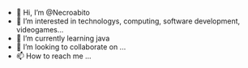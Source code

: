 - 👋 Hi, I’m @Necroabito
- 👀 I’m interested in technologys, computing, software development, videogames...
- 🌱 I’m currently learning java 
- 💞️ I’m looking to collaborate on ...
- 📫 How to reach me ...

<!---
Necroabito/Necroabito is a ✨ special ✨ repository because its `README.md` (this file) appears on your GitHub profile.
You can click the Preview link to take a look at your changes.
--->
